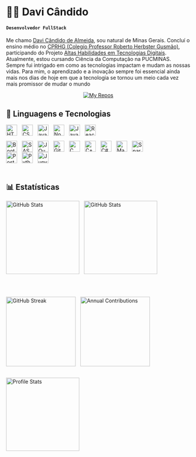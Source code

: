 # 👨‍💻 Davi Cândido


#### **`Desenvolvedor FullStack`**

Me chamo [Davi Cândido de Almeida](https://www.linkedin.com/in/davi-candido-de-almeida/), sou natural de Minas Gerais. Concluí o ensino médio no [CPRHG (Colegío Professor Roberto Herbster Gusmão)](https://www.google.com/search?q=colegio+professor+roberto+herbster+gusm%C3%A3o&sca_esv=acf2ca49e71d5b78&sxsrf=ADLYWILlxZnpJfxXcAbb3fJ0eV981as7uw%3A1730938367865&ei=_wUsZ5i5NOy-5OUPu9eO-Qk&ved=0ahUKEwjYtK3098iJAxVsH7kGHburI58Q4dUDCBA&uact=5&oq=colegio+professor+roberto+herbster+gusm%C3%A3o&gs_lp=Egxnd3Mtd2l6LXNlcnAiKmNvbGVnaW8gcHJvZmVzc29yIHJvYmVydG8gaGVyYnN0ZXIgZ3VzbcOjbzIEECMYJzITEC4YgAQYxwEYJxiKBRiOBRivATIIEAAYgAQYogQyCBAAGIAEGKIEMggQABiABBiiBDIIEAAYgAQYogRIuAJQWVhZcAF4AZABAJgBlgGgAZYBqgEDMC4xuAEDyAEA-AEBmAICoAKrAcICChAAGLADGNYEGEeYAwCIBgGQBgiSBwMxLjGgB-IK&sclient=gws-wiz-serp), participando do Projeto [Altas Habilidades em Tecnologias Digitais](https://www.google.com/search?q=Projeto+Altas+Habilidades+em+Tecnologias+Digitais&oq=Projeto+altas+Habilidades+em+Tecnologias+Digitais&gs_lcrp=EgZjaHJvbWUqBggAEEUYOzIGCAAQRRg7MgoIARAAGIAEGKIEMgoIAhAAGIAEGKIEMgoIAxAAGIAEGKIEMgoIBBAAGIAEGKIEMgoIBRAAGKIEGIkF0gEIMzcyOGowajeoAgiwAgE&sourceid=chrome&ie=UTF-8). Atualmente, estou cursando Ciência da Computação na PUCMINAS. Sempre fui intrigado em como as tecnologias impactam e mudam as nossas vidas. Para mim, o aprendizado e a inovação sempre foi essencial ainda mais nos dias de hoje em que a tecnologia se tornou um meio cada vez mais promissor de mudar o mundo

<div align="center"> 
    <p align="center">
        <a href="https://github.com/DaviKandido?tab=repositories">
            <img 
                alt="My Repos" 
                title="My Repos" 
                src="https://custom-icon-badges.demolab.com/badge/-My%20Repos-blue?style=for-the-badge&logoColor=white&logo=repo"
            />
        </a>
    </p>
</div>


## 🤖 Linguagens e Tecnologias

<!-- HTML -->
<img 
    align="left" 
    alt="HTML"
    title="HTML" 
    width="30px" 
    style="padding-right: 10px;" 
    src="https://cdn.jsdelivr.net/gh/devicons/devicon@latest/icons/html5/html5-original.svg" 
/>


<!-- CSS -->
<img 
    align="left" 
    alt="CSS" 
    title="CSS"
    width="30px" 
    style="padding-right: 10px;" 
    src="https://cdn.jsdelivr.net/gh/devicons/devicon@latest/icons/css3/css3-original.svg" 
/>

<!-- JavaScript -->
<img 
    align="left" 
    alt="JavaScript" 
    title="JavaScript"
    width="30px" 
    style="padding-right: 10px;" 
    src="https://cdn.jsdelivr.net/gh/devicons/devicon@latest/icons/javascript/javascript-original.svg" 
/>

<!-- Node.js -->
<img 
    align="left" 
    alt="Node.js" 
    title="Node.js" 
    width="30px" 
    style="padding-right: 10px;" 
    src="https://cdn.jsdelivr.net/gh/devicons/devicon@latest/icons/nodejs/nodejs-original.svg" 
/>


<!-- Java -->
<img 
    align="left" 
    alt="Java" 
    title="Java"
    width="30px" 
    style="padding-right: 10px;" 
    src="https://cdn.jsdelivr.net/gh/devicons/devicon@latest/icons/java/java-original.svg" 
/>

<!-- Bootstrap -->
<img 
    align="React" 
    alt="React"
    title="React" 
    width="30px" 
    style="padding-right: 10px;" 
    src="https://cdn.jsdelivr.net/gh/devicons/devicon@latest/icons/react/react-original.svg" 
/>

<!-- Bootstrap -->
<img 
    align="left" 
    alt="Bootstrap"
    title="Bootstrap" 
    width="30px" 
    style="padding-right: 10px;" 
    src="https://cdn.jsdelivr.net/gh/devicons/devicon@latest/icons/bootstrap/bootstrap-original.svg" 
/>
<!-- SASS -->
<img 
    align="left" 
    alt="SASS" 
    title="SASS"
    width="30px" 
    style="padding-right: 10px;" 
    src="https://cdn.jsdelivr.net/gh/devicons/devicon@latest/icons/sass/sass-original.svg" 
/>
<!-- JQuery -->
<img 
    align="left" 
    alt="JQuery" 
    title="JQuery"
    width="30px" 
    style="padding-right: 10px;" 
    src="https://cdn.jsdelivr.net/gh/devicons/devicon@latest/icons/jquery/jquery-original.svg" 
/>
<!-- Git -->
<img 
    align="left" 
    alt="Git" 
    title="Git"
    width="30px" 
    style="padding-right: 10px;" 
    src="https://cdn.jsdelivr.net/gh/devicons/devicon@latest/icons/git/git-original.svg" 
/>

<!-- Python -->
<img 
    align="left" 
    alt="C" 
    title="C"
    width="30px" 
    style="padding-right: 10px;" 
    src="https://cdn.jsdelivr.net/gh/devicons/devicon@latest/icons/c/c-original.svg" 
/>
<!-- C++ -->
<img 
    align="left" 
    alt="C++" 
    title="C++" 
    width="30px" 
    style="padding-right: 10px;" 
    src="https://cdn.jsdelivr.net/gh/devicons/devicon@latest/icons/cplusplus/cplusplus-original.svg" 
/>

<!-- C# -->
<img 
    align="left" 
    alt="C#" 
    title="C#" 
    width="30px" 
    style="padding-right: 10px;" 
    src="https://cdn.jsdelivr.net/gh/devicons/devicon@latest/icons/csharp/csharp-original.svg" 
/>

<!-- Maven -->
<img 
    align="left" 
    alt="Maven" 
    title="Maven" 
    width="30px" 
    style="padding-right: 10px;" 
    src="https://cdn.jsdelivr.net/gh/devicons/devicon@latest/icons/maven/maven-original.svg" 
/>

<!-- Spark -->
<img 
    align="left" 
    alt="Spark" 
    title="Spark" 
    width="30px" 
    style="padding-right: 10px;" 
    src="https://cdn.jsdelivr.net/gh/devicons/devicon@latest/icons/apache/apache-original.svg" 
/>
<br/>

<!-- PostgreSQL -->
<img 
    align="left" 
    alt="PostgreSQL" 
    title="PostgreSQL" 
    width="30px" 
    style="padding-right: 10px;" 
    src="https://cdn.jsdelivr.net/gh/devicons/devicon@latest/icons/postgresql/postgresql-original.svg" 
/>

<!-- Python -->
<img 
    align="left" 
    alt="Python" 
    title="Python"
    width="30px" 
    style="padding-right: 10px;" 
    src="https://cdn.jsdelivr.net/gh/devicons/devicon@latest/icons/python/python-original.svg" 
/>

<!-- Jupyter -->
<img 
    align="left" 
    alt="Jupyter"
    title="Jupyter" 
    width="30px" 
    style="padding-right: 10px;" 
    src="https://cdn.jsdelivr.net/gh/devicons/devicon@latest/icons/jupyter/jupyter-original.svg" 
/>

<br/>
<br/>
<br/>

## 📊 Estatísticas

<p>
  <img 
    align="left" 
    alt="GitHub Stats" 
    height="200" 
    style="padding-right: 10px;" 
    src="https://github-readme-stats.vercel.app/api?username=DaviKandido&show_icons=true&theme=tokyonight&include_all_commits=true&locale=pt-br" 
  />

<img 
      align="rigth" 
      alt="GitHub Stats" 
      height="200"
      src="https://github-readme-stats.vercel.app/api/top-langs/?username=DaviKandido&theme=tokyonight&layout=compact&custom_title=Tecnologias&langs_count=9" 
  />

  <br/>
  <br/>

  <img 
   align="left" 
   alt="GitHub Streak" 
   height="190" 
   style="padding-right: 10px;"
   src="https://github-readme-streak-stats.herokuapp.com/?user=DaviKandido&theme=tokyonight&locale=pt-br" 
/>
<img 
   align="rigth" 
   alt="Annual Contributions" 
   height="190" 
   src="https://github-profile-summary-cards.vercel.app/api/cards/productive-time?username=DaviKandido&theme=tokyonight&utcOffset=3" 
/>


 <br/>

<div style="display: block; justify-content: center;">
   <img 
      alt="Profile Stats" 
      height="200" 
      src="https://github-profile-summary-cards.vercel.app/api/cards/profile-details?username=DaviKandido&theme=tokyonight" 
   />
</div>


 <br/>





</p>
